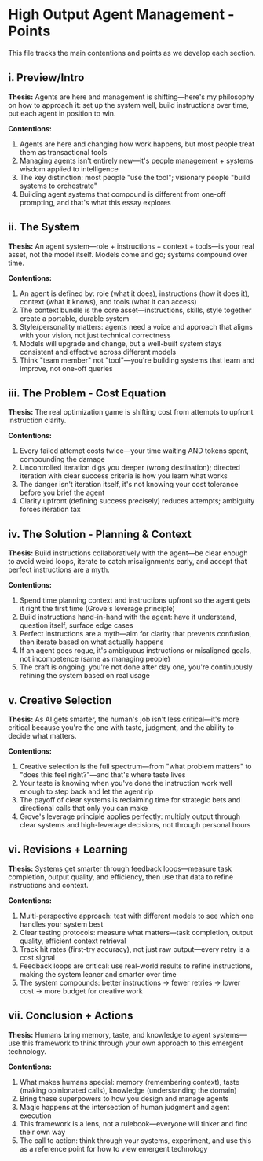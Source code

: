 # High Output Agent Management - Points

This file tracks the main contentions and points as we develop each section.

## i. Preview/Intro

**Thesis:** Agents are here and management is shifting—here's my philosophy on how to approach it: set up the system well, build instructions over time, put each agent in position to win.

**Contentions:**
1. Agents are here and changing how work happens, but most people treat them as transactional tools
2. Managing agents isn't entirely new—it's people management + systems wisdom applied to intelligence
3. The key distinction: most people "use the tool"; visionary people "build systems to orchestrate"
4. Building agent systems that compound is different from one-off prompting, and that's what this essay explores

## ii. The System

**Thesis:** An agent system—role + instructions + context + tools—is your real asset, not the model itself. Models come and go; systems compound over time.

**Contentions:**
1. An agent is defined by: role (what it does), instructions (how it does it), context (what it knows), and tools (what it can access)
2. The context bundle is the core asset—instructions, skills, style together create a portable, durable system
3. Style/personality matters: agents need a voice and approach that aligns with your vision, not just technical correctness
4. Models will upgrade and change, but a well-built system stays consistent and effective across different models
5. Think "team member" not "tool"—you're building systems that learn and improve, not one-off queries

## iii. The Problem - Cost Equation

**Thesis:** The real optimization game is shifting cost from attempts to upfront instruction clarity.

**Contentions:**
1. Every failed attempt costs twice—your time waiting AND tokens spent, compounding the damage
2. Uncontrolled iteration digs you deeper (wrong destination); directed iteration with clear success criteria is how you learn what works
3. The danger isn't iteration itself, it's not knowing your cost tolerance before you brief the agent
4. Clarity upfront (defining success precisely) reduces attempts; ambiguity forces iteration tax

## iv. The Solution - Planning & Context

**Thesis:** Build instructions collaboratively with the agent—be clear enough to avoid weird loops, iterate to catch misalignments early, and accept that perfect instructions are a myth.

**Contentions:**
1. Spend time planning context and instructions upfront so the agent gets it right the first time (Grove's leverage principle)
2. Build instructions hand-in-hand with the agent: have it understand, question itself, surface edge cases
3. Perfect instructions are a myth—aim for clarity that prevents confusion, then iterate based on what actually happens
4. If an agent goes rogue, it's ambiguous instructions or misaligned goals, not incompetence (same as managing people)
5. The craft is ongoing: you're not done after day one, you're continuously refining the system based on real usage

## v. Creative Selection

**Thesis:** As AI gets smarter, the human's job isn't less critical—it's more critical because you're the one with taste, judgment, and the ability to decide what matters.

**Contentions:**
1. Creative selection is the full spectrum—from "what problem matters" to "does this feel right?"—and that's where taste lives
2. Your taste is knowing when you've done the instruction work well enough to step back and let the agent rip
3. The payoff of clear systems is reclaiming time for strategic bets and directional calls that only you can make
4. Grove's leverage principle applies perfectly: multiply output through clear systems and high-leverage decisions, not through personal hours

## vi. Revisions + Learning

**Thesis:** Systems get smarter through feedback loops—measure task completion, output quality, and efficiency, then use that data to refine instructions and context.

**Contentions:**
1. Multi-perspective approach: test with different models to see which one handles your system best
2. Clear testing protocols: measure what matters—task completion, output quality, efficient context retrieval
3. Track hit rates (first-try accuracy), not just raw output—every retry is a cost signal
4. Feedback loops are critical: use real-world results to refine instructions, making the system leaner and smarter over time
5. The system compounds: better instructions → fewer retries → lower cost → more budget for creative work

## vii. Conclusion + Actions

**Thesis:** Humans bring memory, taste, and knowledge to agent systems—use this framework to think through your own approach to this emergent technology.

**Contentions:**
1. What makes humans special: memory (remembering context), taste (making opinionated calls), knowledge (understanding the domain)
2. Bring these superpowers to how you design and manage agents
3. Magic happens at the intersection of human judgment and agent execution
4. This framework is a lens, not a rulebook—everyone will tinker and find their own way
5. The call to action: think through your systems, experiment, and use this as a reference point for how to view emergent technology
